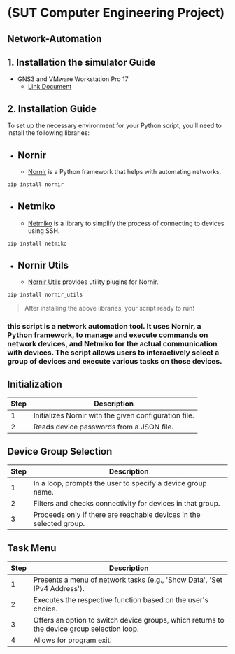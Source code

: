 # (SUT Computer Engineering Project)
## Network-Automation
## 1. Installation the simulator Guide
* GNS3 and VMware Workstation Pro 17
    * [Link Document](https://drive.google.com/file/d/1WKdPStCYnktTKV1PC2LwFCC7Jkf_PKE7/view?usp=drive_link) 

## 2. Installation Guide
To set up the necessary environment for your Python script, you'll need to install the following libraries:

* ## Nornir
    * [Nornir](https://nornir.tech/) is a Python framework that helps with automating networks.

```bash
pip install nornir
```

* ## Netmiko
    * [Netmiko](https://github.com/ktbyers/netmiko) is a library to simplify the process of connecting to devices using SSH.

```bash
pip install netmiko
```

* ## Nornir Utils
    * [Nornir Utils](https://github.com/nornir-automation/nornir_utils) provides utility plugins for Nornir.

```bash
pip install nornir_utils
```

> After installing the above libraries, your script ready to run!

### this script is a network automation tool. It uses Nornir, a Python framework, to manage and execute commands on network devices, and Netmiko for the actual communication with devices. The script allows users to interactively select a group of devices and execute various tasks on those devices.

## Initialization
| Step | Description                                          |
|------|------------------------------------------------------|
| 1    | Initializes Nornir with the given configuration file.|
| 2    | Reads device passwords from a JSON file.             |

## Device Group Selection
| Step | Description                                                                |
|------|----------------------------------------------------------------------------|
| 1    | In a loop, prompts the user to specify a device group name.                 |
| 2    | Filters and checks connectivity for devices in that group.                 |
| 3    | Proceeds only if there are reachable devices in the selected group.        |

## Task Menu
| Step | Description                                                                  |
|------|------------------------------------------------------------------------------|
| 1    | Presents a menu of network tasks (e.g., 'Show Data', 'Set IPv4 Address').    |
| 2    | Executes the respective function based on the user's choice.                 |
| 3    | Offers an option to switch device groups, which returns to the device group selection loop.|
| 4    | Allows for program exit. 